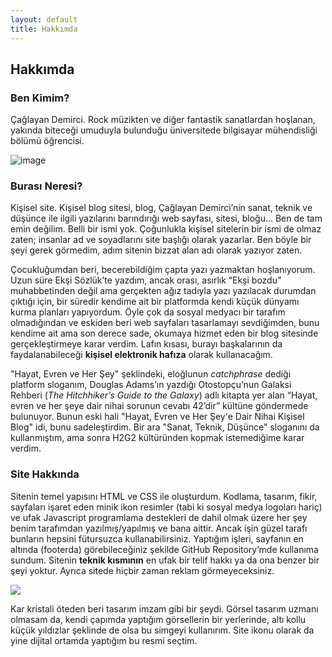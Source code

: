 ```yaml
---
layout: default
title: Hakkımda
---
```


## Hakkımda
### Ben Kimim?

Çağlayan Demirci. Rock müzikten ve diğer fantastik sanatlardan hoşlanan, yakında biteceği umuduyla bulunduğu üniversitede bilgisayar mühendisliği bölümü öğrencisi.

![image](https://i.hizliresim.com/RnJX8G.png)

### Burası Neresi?
Kişisel site. Kişisel blog sitesi, blog, Çağlayan Demirci’nin sanat, teknik ve düşünce ile ilgili yazılarını barındırığı web sayfası, sitesi, bloğu… Ben de tam emin değilim. Belli bir ismi yok. Çoğunlukla kişisel sitelerin bir ismi de olmaz zaten; insanlar ad ve soyadlarını site başlığı olarak yazarlar. Ben böyle bir şeyi gerek görmedim, adım sitenin bizzat alan adı olarak yazıyor zaten. 

Çocukluğumdan beri, becerebildiğim çapta yazı yazmaktan hoşlanıyorum. Uzun süre Ekşi Sözlük’te yazdım, ancak orası, asırlık “Ekşi bozdu” muhabbetinden değil ama gerçekten ağız tadıyla yazı yazılacak durumdan çıktığı için, bir süredir kendime ait bir platformda kendi küçük dünyamı kurma planları yapıyordum. Öyle çok da sosyal medyacı bir tarafım olmadığından ve eskiden beri web sayfaları tasarlamayı sevdiğimden, bunu kendime ait ama son derece sade, okumaya hizmet eden bir blog sitesinde gerçekleştirmeye karar verdim. Lafın kısası, burayı başkalarının da faydalanabileceği **kişisel elektronik hafıza** olarak kullanacağım. 

"Hayat, Evren ve Her Şey" şeklindeki, eloğlunun *catchphrase* dediği platform sloganım, Douglas Adams’ın yazdığı Otostopçu’nun Galaksi Rehberi (*The Hitchhiker’s Guide to the Galaxy*) adlı kitapta yer alan “Hayat, evren ve her şeye dair nihai sorunun cevabı 42’dir” kültüne göndermede bulunuyor. Bunun eski hali "Hayat, Evren ve Her Şey'e Dair Nihai Kişisel Blog" idi, bunu sadeleştirdim. Bir ara "Sanat, Teknik, Düşünce" sloganını da kullanmıştım, ama sonra H2G2 kültüründen kopmak istemediğime karar verdim. 

### Site Hakkında

Sitenin temel yapısını HTML ve CSS ile oluşturdum. Kodlama, tasarım, fikir, sayfaları işaret eden minik ikon resimler (tabi ki sosyal medya logoları hariç) ve ufak Javascript programlama destekleri de dahil olmak üzere her şey benim tarafımdan yazılmış/yapılmış ve bana aittir. Ancak işin güzel tarafı bunların hepsini fütursuzca kullanabilirsiniz. Yaptığım işleri, sayfanın en altında (footerda) görebileceğiniz şekilde GitHub Repository’mde kullanıma sundum. Sitenin **teknik kısmının** en ufak bir telif hakkı ya da ona benzer bir şeyi yoktur. Ayrıca sitede hiçbir zaman reklam görmeyeceksiniz.

![](https://caglayandemirci.github.io/images/siteicon2.2.png)

Kar kristali öteden beri tasarım imzam gibi bir şeydi. Görsel tasarım uzmanı olmasam da, kendi çapımda yaptığım görsellerin bir yerlerinde, altı kollu küçük yıldızlar şeklinde de olsa bu simgeyi kullanırım. Site ikonu olarak da yine dijital ortamda yaptığım bu resmi seçtim. 